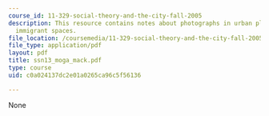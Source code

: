 ```yaml
---
course_id: 11-329-social-theory-and-the-city-fall-2005
description: This resource contains notes about photographs in urban planning, and
  immigrant spaces.
file_location: /coursemedia/11-329-social-theory-and-the-city-fall-2005/c0a024137dc2e01a0265ca96c5f56136_ssn13_moga_mack.pdf
file_type: application/pdf
layout: pdf
title: ssn13_moga_mack.pdf
type: course
uid: c0a024137dc2e01a0265ca96c5f56136

---
```

None